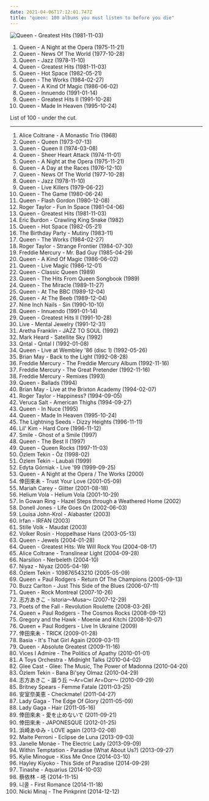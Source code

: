 ```yaml
---
date: 2021-04-06T17:12:01.747Z
title: "queen: 100 albums you must listen to before you die"
---
```

![Queen - Greatest Hits (1981-11-03)](http://coverartarchive.org/release/e510d91f-f1dc-469c-9927-e7f2e31fdbd3/22921745391-500.jpg "Queen - Greatest Hits (1981-11-03)")
<ol class="albums">
<li data-cover="https://via.placeholder.com/450" data-tags="classic rock, rock, 70s" role="button">Queen - A Night at the Opera (1975-11-21)</li>
<li data-cover="http://coverartarchive.org/release/7fc19ae9-19e5-46a3-b55d-0cc1dca866ab/28809141953-500.jpg" data-tags="classic rock, rock, hard rock, 70s" role="button">Queen - News Of The World (1977-10-28)</li>
<li data-cover="http://coverartarchive.org/release/bba8e66c-cd33-46f6-b507-3ad645cbdce7/4328990620-500.jpg" data-tags="classic rock, rock, hard rock, queen" role="button">Queen - Jazz (1978-11-10)</li>
<li data-cover="http://coverartarchive.org/release/e510d91f-f1dc-469c-9927-e7f2e31fdbd3/22921745391-500.jpg" data-tags="classic rock, queen" role="button">Queen - Greatest Hits (1981-11-03)</li>
<li data-cover="http://coverartarchive.org/release/ac3360be-899a-4133-86df-aa593b339cb8/3741108536-500.jpg" data-tags="rock, 80s" role="button">Queen - Hot Space (1982-05-21)</li>
<li data-cover="https://img.discogs.com/u07muXXmfaBh79xirAViaMcyyNk=/fit-in/594x587/filters:strip_icc():format(jpeg):mode_rgb():quality(90)/discogs-images/R-498839-1161438657.jpeg.jpg" data-tags="classic rock, rock" role="button">Queen - The Works (1984-02-27)</li>
<li data-cover="http://coverartarchive.org/release/e32e471f-f8ae-47f2-bb0a-61347f771d43/4329238973-500.jpg" data-tags="classic rock, rock, 80s" role="button">Queen - A Kind Of Magic (1986-06-02)</li>
<li data-cover="http://coverartarchive.org/release/06f4aa3d-7869-433d-a165-4f9219302596/13927186260-500.jpg" data-tags="rock, classic rock, 90s" role="button">Queen - Innuendo (1991-01-14)</li>
<li data-cover="http://coverartarchive.org/release/92faa683-a1a5-4198-a55d-af3471f14c94/4160760603-500.jpg" data-tags="queen, classic rock, rock" role="button">Queen - Greatest Hits II (1991-10-28)</li>
<li data-cover="http://coverartarchive.org/release/3762407e-5460-4f5e-a4ea-1c2ae1a879c7/4045338413-500.jpg" data-tags="rock" role="button">Queen - Made In Heaven (1995-10-24)</li>
</ol>
List of 100 - under the cut.
<!-- more -->

_________________

<ol class="albums">
<li data-cover="https://img.discogs.com/kwlLc-6BKea3Qm3oT_ct5swRXCE=/fit-in/450x442/filters:strip_icc():format(jpeg):mode_rgb():quality(90)/discogs-images/R-1885283-1393960400-9430.jpeg.jpg" data-tags="jazz, free jazz" role="button">
Alice Coltrane - A Monastic Trio (1968)
</li>
<li data-cover="http://coverartarchive.org/release/47a61826-8264-46e1-a1ef-e854618195c5/7784208473-500.jpg" data-tags="hard rock, 70s, classic rock, rock" role="button">
Queen - Queen (1973-07-13)
</li>
<li data-cover="http://coverartarchive.org/release/3cfc0044-8794-4e56-a4a9-9995492d9c30/11411923540-500.jpg" data-tags="classic rock, hard rock, 70s, rock" role="button">
Queen - Queen II (1974-03-08)
</li>
<li data-cover="https://via.placeholder.com/450" data-tags="classic rock, 70s, rock, hard rock" role="button">
Queen - Sheer Heart Attack (1974-11-01)
</li>
<li data-cover="https://via.placeholder.com/450" data-tags="classic rock, rock, 70s" role="button">
Queen - A Night at the Opera (1975-11-21)
</li>
<li data-cover="http://coverartarchive.org/release/0b305835-4b56-434d-9913-df94a72b2b8f/9111517208-500.jpg" data-tags="classic rock, rock" role="button">
Queen - A Day at the Races (1976-12-10)
</li>
<li data-cover="http://coverartarchive.org/release/7fc19ae9-19e5-46a3-b55d-0cc1dca866ab/28809141953-500.jpg" data-tags="classic rock, rock, hard rock, 70s" role="button">
Queen - News Of The World (1977-10-28)
</li>
<li data-cover="http://coverartarchive.org/release/bba8e66c-cd33-46f6-b507-3ad645cbdce7/4328990620-500.jpg" data-tags="classic rock, rock, hard rock, queen" role="button">
Queen - Jazz (1978-11-10)
</li>
<li data-cover="https://img.discogs.com/BqQyg5HhgZVpvQnPD7CfslpF9dQ=/fit-in/600x530/filters:strip_icc():format(jpeg):mode_rgb():quality(90)/discogs-images/R-1138814-1405512986-5230.jpeg.jpg" data-tags="live, hard rock, classic rock" role="button">
Queen - Live Killers (1979-06-22)
</li>
<li data-cover="https://img.discogs.com/vC_Ab8YbYPrUPisG3AaW6-e3BG4=/fit-in/534x531/filters:strip_icc():format(jpeg):mode_rgb():quality(90)/discogs-images/R-2236962-1431722480-6285.jpeg.jpg" data-tags="rock, classic rock, 80s" role="button">
Queen - The Game (1980-06-24)
</li>
<li data-cover="https://img.discogs.com/OmsxWs4-CmOFOsnpZDOij0PBi2Q=/fit-in/600x600/filters:strip_icc():format(jpeg):mode_rgb():quality(90)/discogs-images/R-1754595-1377707976-4707.jpeg.jpg" data-tags="soundtrack" role="button">
Queen - Flash Gordon (1980-12-08)
</li>
<li data-cover="https://via.placeholder.com/450" data-tags="rock, 80s" role="button">
Roger Taylor - Fun In Space (1981-04-06)
</li>
<li data-cover="http://coverartarchive.org/release/e510d91f-f1dc-469c-9927-e7f2e31fdbd3/22921745391-500.jpg" data-tags="classic rock, queen" role="button">
Queen - Greatest Hits (1981-11-03)
</li>
<li data-cover="https://img.discogs.com/RZbIVr1EsFVtbSwASwyHhqtJer0=/fit-in/350x350/filters:strip_icc():format(jpeg):mode_rgb():quality(90)/discogs-images/R-3463860-1454516743-3408.jpeg.jpg" data-tags="classic rock, blues rock, rock" role="button">
Eric Burdon - Crawling King Snake (1982)
</li>
<li data-cover="http://coverartarchive.org/release/ac3360be-899a-4133-86df-aa593b339cb8/3741108536-500.jpg" data-tags="rock, 80s" role="button">
Queen - Hot Space (1982-05-21)
</li>
<li data-cover="https://img.discogs.com/jZzommZBP9LrWLeHhKFlZpNyM_E=/fit-in/600x595/filters:strip_icc():format(jpeg):mode_rgb():quality(90)/discogs-images/R-5847955-1404373402-5216.jpeg.jpg" data-tags="instrumental, ambient, experimental, queen, epic, choral, world, post-punk, gothic, spooky, haunting, avant-garde, scary, progressive, freak folk, satanic, neo-classical, halloween, ritual, mindblowing, challenging, crowley" role="button">
The Birthday Party - Mutiny (1983-11)
</li>
<li data-cover="https://img.discogs.com/u07muXXmfaBh79xirAViaMcyyNk=/fit-in/594x587/filters:strip_icc():format(jpeg):mode_rgb():quality(90)/discogs-images/R-498839-1161438657.jpeg.jpg" data-tags="classic rock, rock" role="button">
Queen - The Works (1984-02-27)
</li>
<li data-cover="https://via.placeholder.com/450" data-tags="queen" role="button">
Roger Taylor - Strange Frontier (1984-07-30)
</li>
<li data-cover="http://coverartarchive.org/release/a064afa1-6329-4b25-8e8a-e7067d031b9c/12864000227-500.jpg" data-tags="queen, freddie mercury" role="button">
Freddie Mercury - Mr. Bad Guy (1985-04-29)
</li>
<li data-cover="http://coverartarchive.org/release/e32e471f-f8ae-47f2-bb0a-61347f771d43/4329238973-500.jpg" data-tags="classic rock, rock, 80s" role="button">
Queen - A Kind Of Magic (1986-06-02)
</li>
<li data-cover="http://coverartarchive.org/release/388e1d01-bbd7-402a-a3a8-bf26cede791a/3741179321-500.jpg" data-tags="rock, live" role="button">
Queen - Live Magic (1986-12-01)
</li>
<li data-cover="http://coverartarchive.org/release/4c10c905-c6cd-4d30-9831-cc51df751d4e/13581516810-500.jpg" data-tags="classic rock" role="button">
Queen - Classic Queen (1989)
</li>
<li data-cover="https://via.placeholder.com/450" data-tags="queen, cover" role="button">
Queen - The Hits From Queen Songbook (1989)
</li>
<li data-cover="http://coverartarchive.org/release/fe89bda7-4736-4ff9-8a71-8f441b8168f6/9439997044-500.jpg" data-tags="rock, classic rock, hard rock, 80s" role="button">
Queen - The Miracle (1989-11-27)
</li>
<li data-cover="https://via.placeholder.com/450" data-tags="classic rock" role="button">
Queen - At The BBC (1989-12-04)
</li>
<li data-cover="http://coverartarchive.org/release/f381d37f-4869-4f49-bbe6-cd843a4b502c/5909483394-500.jpg" data-tags="rock" role="button">
Queen - At The Beeb (1989-12-04)
</li>
<li data-cover="http://coverartarchive.org/release/d3cf8461-c80d-4172-9fb4-0da88ecea44e/10149325893-500.jpg" data-tags="industrial rock" role="button">
Nine Inch Nails - Sin (1990-10-10)
</li>
<li data-cover="http://coverartarchive.org/release/06f4aa3d-7869-433d-a165-4f9219302596/13927186260-500.jpg" data-tags="rock, classic rock, 90s" role="button">
Queen - Innuendo (1991-01-14)
</li>
<li data-cover="http://coverartarchive.org/release/92faa683-a1a5-4198-a55d-af3471f14c94/4160760603-500.jpg" data-tags="queen, classic rock, rock" role="button">
Queen - Greatest Hits II (1991-10-28)
</li>
<li data-cover="http://coverartarchive.org/release/6ce98bda-1db0-3915-bcd1-f0ffc63997d6/17058903036-500.jpg" data-tags="90s, alternative rock, rock" role="button">
Live - Mental Jewelry (1991-12-31)
</li>
<li data-cover="http://coverartarchive.org/release/5c1c3582-3d7a-434e-995d-5129fae4c757/20870602711-500.jpg" data-tags="soul" role="button">
Aretha Franklin - JAZZ TO SOUL (1992)
</li>
<li data-cover="https://img.discogs.com/rmFizOowKwpeX1eprL1WLZZR8hc=/fit-in/600x888/filters:strip_icc():format(jpeg):mode_rgb():quality(90)/discogs-images/R-12331262-1533332807-5148.jpeg.jpg" data-tags="noise, trance, classic rock, metal, french, electropop, indie, pop, rockabilly, rock, 80s, british, alternative, hard, brutal, grindcore, hardcore, swedish, emo, folk, rap, grime, dubstep, electro, dance, c, australian, canada, queen, lalala, cheese, lo-fi, blue-eyed soul, new wave, dance-pop, americana, chamber pop, post-punk, adult contemporary, new age, techno, house, scottish, canadian, ska, 8-bit, new zealand, 90s, russian, sunday, jpop, mashup, argentina, dream pop, american, chiptune, g, eu, radio, cronica, spoken word, covers, k, aor, lazytown, bagpipes, hype, political, space rock, christian, christian rock, german, sarcasm, new weird america, geek, humour, glam rock, deep house, breakcore, youtube, frogs, nintendocore, greek, eurodance, gospel, kiwi, podcast, humor, anime, new jack swing, novelty, activist, pagan, doo-wop" role="button">
Mark Heard - Satellite Sky (1992)
</li>
<li data-cover="https://img.discogs.com/kXDh52KVzQAnY5SCYgCkyz1oD74=/fit-in/600x600/filters:strip_icc():format(jpeg):mode_rgb():quality(90)/discogs-images/R-1631377-1471884497-5357.jpeg.jpg" data-tags="darkwave, gothic" role="button">
Qntal - Qntal I (1992-01-08)
</li>
<li data-cover="http://coverartarchive.org/release/dcc55ba0-5c8a-477a-af45-afbc33e905ac/7750928703-500.jpg" data-tags="live" role="button">
Queen - Live at Wembley '86 (disc 1) (1992-05-26)
</li>
<li data-cover="https://img.discogs.com/MB2hu-Dc1HGocmJZ8h_HuH4BfrI=/fit-in/600x594/filters:strip_icc():format(jpeg):mode_rgb():quality(90)/discogs-images/R-794970-1466553217-6964.jpeg.jpg" data-tags="rock" role="button">
Brian May - Back to the Light (1992-08-28)
</li>
<li data-cover="http://coverartarchive.org/release/5f83ed19-f952-43a2-971d-1c7694a09b53/3697382844-500.jpg" data-tags="freddie mercury" role="button">
Freddie Mercury - The Freddie Mercury Album (1992-11-16)
</li>
<li data-cover="https://img.discogs.com/Q5nclIeVKF5xj4YcR9-kGstjfVs=/fit-in/600x596/filters:strip_icc():format(jpeg):mode_rgb():quality(90)/discogs-images/R-2233670-1452981816-5780.jpeg.jpg" data-tags="freddie mercury" role="button">
Freddie Mercury - The Great Pretender (1992-11-16)
</li>
<li data-cover="https://via.placeholder.com/450" data-tags="pop, rock, queen, 90s, oldies, male vocalists, close harmony" role="button">
Freddie Mercury - Remixes (1993)
</li>
<li data-cover="http://coverartarchive.org/release/65916db5-1e48-422a-8743-9095b614681c/14577577905-500.jpg" data-tags="queen" role="button">
Queen - Ballads (1994)
</li>
<li data-cover="http://coverartarchive.org/release/3fe6c3b3-214d-4e41-9f8d-30bfd2e2dc65/19195250022-500.jpg" data-tags="brian may" role="button">
Brian May - Live at the Brixton Academy (1994-02-07)
</li>
<li data-cover="https://img.discogs.com/83K6qLZmFY3hwjTbcLSeqKVeSlk=/fit-in/600x580/filters:strip_icc():format(jpeg):mode_rgb():quality(90)/discogs-images/R-5810061-1403289995-5259.jpeg.jpg" data-tags="roger taylor, british" role="button">
Roger Taylor - Happiness? (1994-09-05)
</li>
<li data-cover="http://coverartarchive.org/release/0377c76a-25c1-4531-a0de-8103cdea35bc/10988872788-500.jpg" data-tags="rock, alternative" role="button">
Veruca Salt - American Thighs (1994-09-27)
</li>
<li data-cover="http://coverartarchive.org/release/e4e98d02-3056-4cea-904f-8f0d554d4b29/7070758222-500.jpg" data-tags="queen, glam rock, in nuce" role="button">
Queen - In Nuce (1995)
</li>
<li data-cover="http://coverartarchive.org/release/3762407e-5460-4f5e-a4ea-1c2ae1a879c7/4045338413-500.jpg" data-tags="rock" role="button">
Queen - Made In Heaven (1995-10-24)
</li>
<li data-cover="https://via.placeholder.com/450" data-tags="britpop" role="button">
The Lightning Seeds - Dizzy Heights (1996-11-11)
</li>
<li data-cover="http://coverartarchive.org/release/24d6b0b0-b0c2-4f9f-a492-7a4cc2660874/10975096544-500.jpg" data-tags="90s" role="button">
Lil' Kim - Hard Core (1996-11-12)
</li>
<li data-cover="http://coverartarchive.org/release/81a98d13-a1cf-3c8a-904c-0a15bb4f94a8/21701026235-500.jpg" data-tags="queen" role="button">
Smile - Ghost of a Smile (1997)
</li>
<li data-cover="http://coverartarchive.org/release/fc540039-338d-4932-9ab8-bb7ae0acac95/23720349984-500.jpg" data-tags="queen" role="button">
Queen - The Best II (1997)
</li>
<li data-cover="http://coverartarchive.org/release/ef7fbadd-a206-3fdf-a54a-af3cbbc7a718/8402097687-500.jpg" data-tags="classic rock, rock, hard rock, queen" role="button">
Queen - Queen Rocks (1997-11-03)
</li>
<li data-cover="http://coverartarchive.org/release/a125285a-7bfa-420b-8b7c-2ac420636b92/856773319-500.jpg" data-tags="electronic" role="button">
Özlem Tekin - Öz (1998-02)
</li>
<li data-cover="http://coverartarchive.org/release/c496d633-5a56-4dbd-8b67-083c11562754/856778718-500.jpg" data-tags="hard rock, rebel, brutal vocal" role="button">
Özlem Tekin - Laubali (1999)
</li>
<li data-cover="https://img.discogs.com/ftg118oKK6vTs9UrXGTTGzSXI3U=/fit-in/600x598/filters:strip_icc():format(jpeg):mode_rgb():quality(90)/discogs-images/R-1145325-1195760168.jpeg.jpg" data-tags="pop, divas, female vocalists, world, talented ladies, power voice" role="button">
Edyta Górniak - Live '99 (1999-09-25)
</li>
<li data-cover="http://coverartarchive.org/release/6b77ffec-8bc7-4f9a-b302-d34704bf2af1/11991081147-500.jpg" data-tags="classic rock" role="button">
Queen - A Night at the Opera / The Works (2000)
</li>
<li data-cover="https://via.placeholder.com/450" data-tags="japanese, dance, queen, urban, queen of everything, j-urban, koda kumi, kuu" role="button">
倖田來未 - Trust Your Love (2001-05-09)
</li>
<li data-cover="http://coverartarchive.org/release/9da0b125-dd59-4934-acb7-cc59b07d4a70/14746157674-500.jpg" data-tags="soul, pop, mariah carey, soundtrack, hip-hop" role="button">
Mariah Carey - Glitter (2001-08-18)
</li>
<li data-cover="https://img.discogs.com/FjyN4vO5IIZgBupN3-yQ3MmTLFU=/fit-in/500x500/filters:strip_icc():format(jpeg):mode_rgb():quality(90)/discogs-images/R-188439-1143832917.jpeg.jpg" data-tags="darkwave, electronic" role="button">
Helium Vola - Helium Vola (2001-10-29)
</li>
<li data-cover="http://coverartarchive.org/release/966b9b3e-cd34-4f2d-ad4c-f2f371bb0e5d/28482190012-500.jpg" data-tags="medieval, folk, neofolk" role="button">
In Gowan Ring - Hazel Steps through a Weathered Home (2002)
</li>
<li data-cover="http://coverartarchive.org/release/86957aca-ebb6-45d2-8755-14091f035d9e/25091405297-500.jpg" data-tags="rnb" role="button">
Donell Jones - Life Goes On (2002-06-03)
</li>
<li data-cover="http://coverartarchive.org/release/f8ebf203-a84c-4756-a3ae-27d4dfb87afb/1772833325-500.jpg" data-tags="dream pop, ethereal, fantasy" role="button">
Louisa John-Krol - Alabaster (2003)
</li>
<li data-cover="http://coverartarchive.org/release/2dec60d0-00a4-4ffd-ae4b-69e86f0601dc/2788181181-500.jpg" data-tags="fantasy, ethereal, darkwave, world fusion, female vocalists" role="button">
Irfan - IRFAN (2003)
</li>
<li data-cover="https://img.discogs.com/RgwsXe-R56OPAUxbUQU4QseQzhA=/fit-in/600x539/filters:strip_icc():format(jpeg):mode_rgb():quality(90)/discogs-images/R-468799-1447077272-2207.jpeg.jpg" data-tags="folk, neofolk, medieval, fantasy" role="button">
Stille Volk - Maudat (2003)
</li>
<li data-cover="https://img.discogs.com/T5lt7hEGlQV6qMFF-Mm_QjGoA5E=/fit-in/600x600/filters:strip_icc():format(jpeg):mode_rgb():quality(90)/discogs-images/R-1804109-1244393611.jpeg.jpg" data-tags="classic rock, rock, 80s, punk, queen, german, kinderlieder" role="button">
Volker Rosin - Hoppelhase Hans (2003-05-13)
</li>
<li data-cover="http://coverartarchive.org/release/8b844fa9-eed8-4c2f-93c1-cf5ff1f65fa9/17602345793-500.jpg" data-tags="queen, clasic rock" role="button">
Queen - Jewels (2004-01-28)
</li>
<li data-cover="http://coverartarchive.org/release/7a05cff9-4d63-4f4b-8d84-9c9e78059a49/8447420287-500.jpg" data-tags="classic rock, rock, queen" role="button">
Queen - Greatest Hits: We Will Rock You (2004-08-17)
</li>
<li data-cover="http://coverartarchive.org/release/b3066271-fcdc-433b-a89a-8dc56bb46c22/4728951923-500.jpg" data-tags="jazz" role="button">
Alice Coltrane - Translinear Light (2004-09-28)
</li>
<li data-cover="http://coverartarchive.org/release/e9c2cfe9-e692-41e1-b0d7-97671d1f84be/22011480631-500.jpg" data-tags="fantasy, ethereal" role="button">
Narsilion - Nerbeleth (2004-10)
</li>
<li data-cover="http://coverartarchive.org/release/d4a6ef09-5b44-47da-965f-fb36774d48ca/3651521402-500.jpg" data-tags="world, persian" role="button">
Niyaz - Niyaz (2005-04-19)
</li>
<li data-cover="http://coverartarchive.org/release/48801842-61fa-497d-877b-0b43ef4aa698/856816335-500.jpg" data-tags="hard rock, queen, rebel, techno trance, brutal vocal" role="button">
Özlem Tekin - 109876543210 (2005-05-09)
</li>
<li data-cover="https://via.placeholder.com/450" data-tags="rock, queen" role="button">
Queen + Paul Rodgers - Return Of The Champions (2005-09-13)
</li>
<li data-cover="https://via.placeholder.com/450" data-tags="chris brown, dean martin, kenny g, stan getz, mana, marc anthony" role="button">
Buzz Carlton - Just This Side of the Blues (2006-07-11)
</li>
<li data-cover="http://coverartarchive.org/release/183922a5-a5fc-4b7e-b909-82231d3bd9e5/7751021680-500.jpg" data-tags="rock, live" role="button">
Queen - Rock Montreal (2007-10-26)
</li>
<li data-cover="http://coverartarchive.org/release/0004c2f8-229f-4115-8c6e-7eb36fb2134f/10619463728-500.jpg" data-tags="folk, neoclassical, mythology, classical, experimental, new age, avant-garde, ethereal, pagan, neofolk, celtic" role="button">
志方あきこ - Istoria～Musa～ (2007-12-29)
</li>
<li data-cover="http://coverartarchive.org/release/2c541cf3-5a6c-4c9c-ae19-2136ea1d7430/5341126773-500.jpg" data-tags="rock, alternative rock" role="button">
Poets of the Fall - Revolution Roulette (2008-03-26)
</li>
<li data-cover="https://img.discogs.com/5xglTxH6Z4LcWBwK9BFWh0Ayewg=/fit-in/600x593/filters:strip_icc():format(jpeg):mode_rgb():quality(90)/discogs-images/R-1462137-1221604534.jpeg.jpg" data-tags="rock, hard rock" role="button">
Queen + Paul Rodgers - The Cosmos Rocks (2008-09-12)
</li>
<li data-cover="https://img.discogs.com/l3Al6RIdg26l2hV2FEujftK1ttE=/fit-in/350x350/filters:strip_icc():format(jpeg):mode_rgb():quality(90)/discogs-images/R-1470791-1222156904.jpeg.jpg" data-tags="indie, folk" role="button">
Gregory and the Hawk - Moenie and Kitchi (2008-10-07)
</li>
<li data-cover="https://via.placeholder.com/450" data-tags="queen" role="button">
Queen + Paul Rodgers - Live In Ukraine (2009)
</li>
<li data-cover="http://coverartarchive.org/release/7a9a37e4-bda6-4ed9-bbba-c0cf45b3e61c/8854826852-500.jpg" data-tags="j-pop" role="button">
倖田來未 - TRICK (2009-01-28)
</li>
<li data-cover="https://img.discogs.com/Wq5FLroAT1Wc7GbzcR93VRn93Ag=/fit-in/600x595/filters:strip_icc():format(jpeg):mode_rgb():quality(90)/discogs-images/R-1695097-1535043005-8838.jpeg.jpg" data-tags="pop, female vocalists" role="button">
Basia - It's That Girl Again (2009-03-11)
</li>
<li data-cover="https://img.discogs.com/APnoeayZSQCVD8Cczq7lh4WyUUM=/fit-in/480x480/filters:strip_icc():format(jpeg):mode_rgb():quality(90)/discogs-images/R-1574512-1234360606.jpeg.jpg" data-tags="rock" role="button">
Queen - Absolute Greatest (2009-11-16)
</li>
<li data-cover="http://coverartarchive.org/release/c7cf01bb-6766-42fb-ade1-849ba05623c4/7421340597-500.jpg" data-tags="rock, alternative rock, lyrics" role="button">
Vices I Admire - The Politics of Apathy (2010-01-01)
</li>
<li data-cover="https://img.discogs.com/f9ZxHgZlcTCaOKUuMF_O4F1z8SY=/fit-in/600x600/filters:strip_icc():format(jpeg):mode_rgb():quality(90)/discogs-images/R-2677937-1296206354.jpeg.jpg" data-tags="rock, prog, queen, pink floyd, beatles, david bowie, 10s, elton john, enrico gabrielli" role="button">
A Toys Orchestra - Midnight Talks (2010-04-02)
</li>
<li data-cover="http://coverartarchive.org/release/99445d2b-49ce-4be9-ae14-2c5244e50f0b/2439074051-500.jpg" data-tags="glee, madonna" role="button">
Glee Cast - Glee: The Music, The Power of Madonna (2010-04-20)
</li>
<li data-cover="http://coverartarchive.org/release/2fc38af5-473b-410a-bd56-8dcd222e72c9/856791415-500.jpg" data-tags="hard rock, queen, rebel, 80s sound" role="button">
Özlem Tekin - Bana Bi'şey Olmaz (2010-04-29)
</li>
<li data-cover="http://coverartarchive.org/release/e0237802-0fb8-49c8-a57d-65d440f74955/17763032824-500.jpg" data-tags="ethereal, folk, experimental, darkwave, world fusion, neoclassical darkwave" role="button">
志方あきこ - 謳う丘 ～Ar=Ciel Ar=Dor～ (2010-09-29)
</li>
<li data-cover="http://coverartarchive.org/release/c3eeeb71-ddad-4654-a84a-5975f734b8f3/4504244802-500.jpg" data-tags="pop, britney spears" role="button">
Britney Spears - Femme Fatale (2011-03-25)
</li>
<li data-cover="http://coverartarchive.org/release/8d2070e5-6bb0-44aa-a80e-2f855cbe4846/9313227759-500.jpg" data-tags="dance, queen, jpop, r&b, rnb, j-pop, must listen, badass, addicting, collab, j-urban, j-hiphop, j-rnb, queen of j-pop, j-r&b, random tags, um tesao de album" role="button">
安室奈美恵 - Checkmate! (2011-04-27)
</li>
<li data-cover="http://coverartarchive.org/release/1d22ce5b-26b9-496d-840a-e1d18bbc76d8/3167458608-500.jpg" data-tags="pop, lady gaga, born this way" role="button">
Lady Gaga - The Edge Of Glory (2011-05-09)
</li>
<li data-cover="https://img.discogs.com/sa4Jl-YBdMDxBUMmdm_bc6S4fSg=/fit-in/600x504/filters:strip_icc():format(jpeg):mode_rgb():quality(90)/discogs-images/R-6866131-1594226931-8692.jpeg.jpg" data-tags="pop, dance, queen, epic" role="button">
Lady Gaga - Hair (2011-05-16)
</li>
<li data-cover="http://coverartarchive.org/release/419df631-2985-409e-ac8a-532fbdaeffc8/9382204734-500.jpg" data-tags="koda kumi" role="button">
倖田來未 - 愛を止めないで (2011-09-21)
</li>
<li data-cover="http://coverartarchive.org/release/53955d53-29da-4768-8d48-7d8aa69ed585/8854939764-500.jpg" data-tags="pop, j-pop, queen" role="button">
倖田來未 - JAPONESQUE (2012-01-25)
</li>
<li data-cover="https://via.placeholder.com/450" data-tags="j-pop" role="button">
浜崎あゆみ - LOVE again (2013-02-08)
</li>
<li data-cover="https://img.discogs.com/OfoF6skGv3KEeGZ0XXG2E5cPbbE=/fit-in/500x500/filters:strip_icc():format(jpeg):mode_rgb():quality(90)/discogs-images/R-5143765-1385672175-5616.jpeg.jpg" data-tags="electronic, pop, dance, queen, romantic, latin, diva, female vocalist, ballad, mexican, salsa, bachata, latina, perfeita, sun and moon and stars and outer space, rbd, rebelde, rainha, chora anahi, chora dulce, d1va, latin album of year, eclipsedeluna" role="button">
Maite Perroni - Eclipse de Luna (2013-09-03)
</li>
<li data-cover="https://img.discogs.com/OtyXaiP218RcrUyzxtkfaSFCefU=/fit-in/600x597/filters:strip_icc():format(jpeg):mode_rgb():quality(90)/discogs-images/R-4896670-1599509523-4252.jpeg.jpg" data-tags="soul, rnb" role="button">
Janelle Monáe - The Electric Lady (2013-09-09)
</li>
<li data-cover="http://coverartarchive.org/release/dd0d970d-7cd2-47f7-8839-ce02142b3c5d/5276135888-500.jpg" data-tags="metal" role="button">
Within Temptation - Paradise (What About Us?) (2013-09-27)
</li>
<li data-cover="https://img.discogs.com/5ML1CJp8Z_MMp6UUplVzZhjLyh8=/fit-in/500x500/filters:strip_icc():format(jpeg):mode_rgb():quality(90)/discogs-images/R-594036-1136136960.jpeg.jpg" data-tags="pop" role="button">
Kylie Minogue - Kiss Me Once (2014-03-10)
</li>
<li data-cover="http://coverartarchive.org/release/4a7afb54-81fb-4f5c-b6d0-4538e8f4d816/9235247069-500.jpg" data-tags="electropop" role="button">
Hayley Kiyoko - This Side of Paradise (2014-09-29)
</li>
<li data-cover="http://coverartarchive.org/release/2b682fd6-372c-4990-b60d-b4e00bf9c046/8504061137-500.jpg" data-tags="rnb, r&b" role="button">
Tinashe - Aquarius (2014-10-03)
</li>
<li data-cover="http://coverartarchive.org/release/54b6ec1a-428b-4c64-b37c-ff2fb3cca947/9390692451-500.jpg" data-tags="mandopop" role="button">
蔡依林 - 呸 (2014-11-15)
</li>
<li data-cover="http://coverartarchive.org/release/33424f84-e14a-418a-ad55-4625d5ef762c/9296327672-500.jpg" data-tags="pop, female vocalists, dance, queen, k-pop, kpop, korea, nicole, kara" role="button">
니콜 - First Romance (2014-11-18)
</li>
<li data-cover="https://img.discogs.com/8tV-jeGS-LkKSw-b1Auxivn7HZI=/fit-in/600x502/filters:strip_icc():format(jpeg):mode_rgb():quality(90)/discogs-images/R-6900964-1549092882-5261.jpeg.jpg" data-tags="rap, hip-hop, hip hop" role="button">
Nicki Minaj - The Pinkprint (2014-12-12)
</li>
</ol>